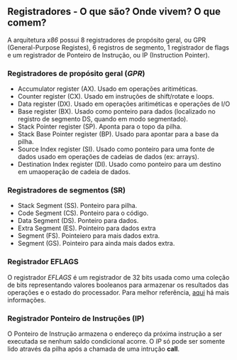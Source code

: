 ## __Registradores__ - O que são? Onde vivem? O que comem? 

A arquitetura _x86_ possui 8 registradores de propósito geral, ou GPR (General-Purpose Registes), 6 registros de segmento, 1 registrador de flags e um registrador de Ponteiro de Instrução, ou IP (Instruction Pointer).

###  Registradores de propósito geral (_GPR_)
* Accumulator register (AX). Usado em operações aritiméticas.
* Counter register (CX). Usado em instruções de shift/rotate e loops.
* Data register (DX). Usado em operações aritiméticas e operações de I/O
* Base register (BX). Usado como ponteiro para dados (localizado no registro de segmento DS, quando em modo segmentado).
* Stack Pointer register (SP). Aponta para o topo da pilha.
* Stack Base Pointer register (BP). Usado para apontar para a base da pilha.
* Source Index register (SI). Usado como ponteiro para uma fonte de dados usado em operações de cadeias de dados (ex: arrays).
* Destination Index register (DI). Usado como ponteiro para um destino em umaoperação de cadeia de dados.

### Registradores de segmentos (SR)

* Stack Segment (SS). Ponteiro para pilha.
* Code Segment (CS). Ponteiro para o código.
* Data Segment (DS). Ponteiro para dados.
* Extra Segment (ES). Pointeiro para dados extra
* Segment (FS). Pointeiero para mais dados extra.
* Segment (GS). Pointeiro para ainda mais dados extra.


###  Registrador EFLAGS

O registrador _EFLAGS_ é um registrador de 32 bits usada como uma coleção de bits representando valores booleanos para armazenar os resultados das operações e o estado do processador. Para melhor referência, [aqui](https://en.wikibooks.org/wiki/X86_Assembly/X86_Architecture#EFLAGS_Register) há mais informações.


###  Registrador Ponteiro de Instruções (IP)

O Ponteiro de Instrução armazena o endereço da próxima instrução a ser executada se nenhum saldo condicional acorre. O _IP_ só pode ser somente lido através da pilha após a chamada de uma intrução __call__.

